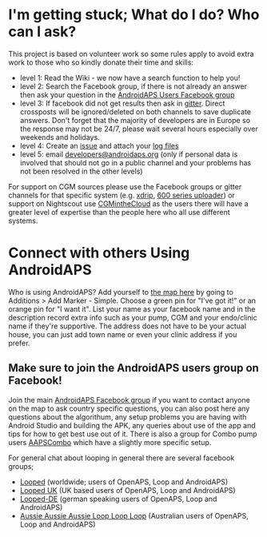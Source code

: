 # I'm getting stuck; What do I do?  Who can I ask?
This project is based on volunteer work so some rules apply to avoid extra work to those who so kindly donate their time and skills:

* level 1: Read the Wiki - we now have a search function to help you!
* level 2: Search the Facebook group, if there is not already an answer then ask your question in the [AndroidAPS Users Facebook group](https://www.facebook.com/groups/1900195340201874/)
* level 3: If facebook did not get results then ask in [gitter](https://gitter.im/MilosKozak/AndroidAPS). Direct crossposts will be ignored/deleted on both channels to save duplicate answers.  Don't forget that the majority of developers are in Europe so the response may not be 24/7, please wait several hours especially over weekends and holidays.
* level 4: Create an [issue](https://github.com/MilosKozak/AndroidAPS/issues) and attach your [log files](../Usage/Accessing-logfiles.html)
* level 5: email [developers@androidaps.org](mailto:developers@androidaps.org) (only if personal data is involved that should not go in a public channel and your problems has not been resolved in the other levels)

For support on CGM sources please use the Facebook groups or gitter channels for that specific system (e.g. [xdrip](https://www.facebook.com/groups/xDripG5/), [600 series uploader](https://www.facebook.com/groups/NightscoutForMedtronic/)) or support on Nightscout use [CGMintheCloud](https://www.facebook.com/groups/cgminthecloud/) as the users there will have a greater level of expertise than the people here who all use different systems.
 
 # Connect with others Using AndroidAPS

Who is using AndroidAPS? Add yourself to [the map here](https://www.zeemaps.com/map?group=2617973) by going to Additions > Add Marker - Simple. Choose a green pin for "I've got it!" or an orange pin for "I want it". List your name as your facebook name and in the description record extra info such as your pump, CGM and your endo/clinic name if they're supportive. The address does not have to be your actual house, you can just add town name or even your clinic address if you prefer. 

## Make sure to join the AndroidAPS users group on Facebook!

Join the main [AndroidAPS Facebook group](https://www.facebook.com/groups/1900195340201874/) if you want to contact anyone on the map to ask country specific questions, you can also post here any questions about the algorithum, any setup problems you are having with Android Studio and building the APK, any queries about use of the app and tips for how to get best use out of it.  There is also a group for Combo pump users [AAPSCombo](https://www.facebook.com/groups/127507891261169/) which have a slightly more specific setup.

For general chat about looping in general there are several facebook groups;
*  [Looped](https://www.facebook.com/groups/TheLoopedGroup) (worldwide; users of OpenAPS, Loop and AndroidAPS)
*  [Looped UK](https://www.facebook.com/groups/LoopedUK/) (UK based users of OpenAPS, Loop and AndroidAPS)
*  [Looped-DE](https://www.facebook.com/groups/loopedDE/) (german speaking users of OpenAPS, Loop and AndroidAPS)
*  [Aussie Aussie Aussie Loop Loop Loop](https://www.facebook.com/groups/AussieLooping/) (Australian users of OpenAPS, Loop and AndroidAPS)
